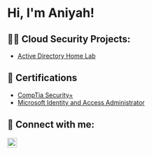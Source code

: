 <h1>Hi, I'm Aniyah!</h1>

<h2>👨‍💻 Cloud Security Projects:</h2>

  - [Active Directory Home Lab](https://github.com/joshmadakor1/Algorithms-Practice)

<h2> 📄 Certifications </h2>

  - [CompTia Security+](https://github.com/joshmadakor1/Algorithms-Practice)
  - [Microsoft Identity and Access Administrator ](https://github.com/joshmadakor1/Algorithms-Practice)

<h2> 🤳 Connect with me:</h2>


[<img align="left" alt="Aniyah Henderson | LinkedIn" width="22px" src="https://cdn.jsdelivr.net/npm/simple-icons@v3/icons/linkedin.svg" />][linkedin]


[linkedin]: www.linkedin.com/in/aniyah-henderson1
<!--
**joshmadakor1/joshmadakor1** is a ✨ _special_ ✨ repository because its `README.md` (this file) appears on your GitHub profile.

Here are some ideas to get you started:

- 🔭 I’m currently working on ...
- 🌱 I’m currently learning ...
- 👯 I’m looking to collaborate on ...
- 🤔 I’m looking for help with ...
- 💬 Ask me about ...
- 📫 How to reach me: ...
- 😄 Pronouns: ...
- ⚡ Fun fact: ...
-->
